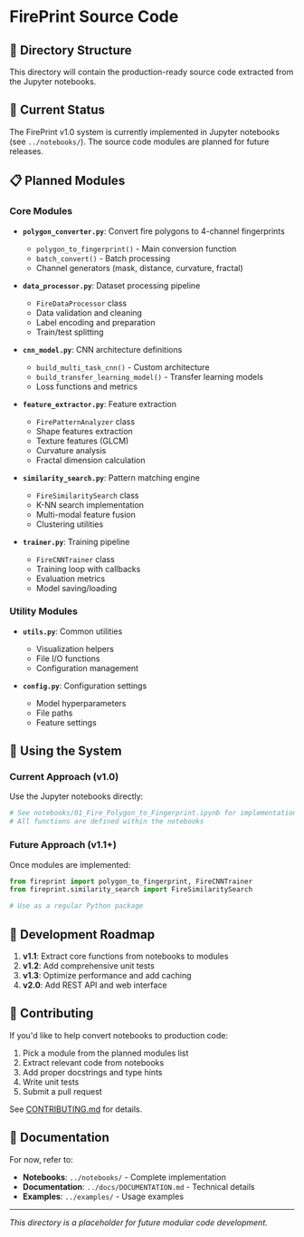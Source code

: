 # FirePrint Source Code

## 📁 Directory Structure

This directory will contain the production-ready source code extracted from the Jupyter notebooks.

## 🚧 Current Status

The FirePrint v1.0 system is currently implemented in Jupyter notebooks (see `../notebooks/`). The source code modules are planned for future releases.

## 📋 Planned Modules

### Core Modules

- **`polygon_converter.py`**: Convert fire polygons to 4-channel fingerprints
  - `polygon_to_fingerprint()` - Main conversion function
  - `batch_convert()` - Batch processing
  - Channel generators (mask, distance, curvature, fractal)

- **`data_processor.py`**: Dataset processing pipeline
  - `FireDataProcessor` class
  - Data validation and cleaning
  - Label encoding and preparation
  - Train/test splitting

- **`cnn_model.py`**: CNN architecture definitions
  - `build_multi_task_cnn()` - Custom architecture
  - `build_transfer_learning_model()` - Transfer learning models
  - Loss functions and metrics

- **`feature_extractor.py`**: Feature extraction
  - `FirePatternAnalyzer` class
  - Shape features extraction
  - Texture features (GLCM)
  - Curvature analysis
  - Fractal dimension calculation

- **`similarity_search.py`**: Pattern matching engine
  - `FireSimilaritySearch` class
  - K-NN search implementation
  - Multi-modal feature fusion
  - Clustering utilities

- **`trainer.py`**: Training pipeline
  - `FireCNNTrainer` class
  - Training loop with callbacks
  - Evaluation metrics
  - Model saving/loading

### Utility Modules

- **`utils.py`**: Common utilities
  - Visualization helpers
  - File I/O functions
  - Configuration management

- **`config.py`**: Configuration settings
  - Model hyperparameters
  - File paths
  - Feature settings

## 🔨 Using the System

### Current Approach (v1.0)

Use the Jupyter notebooks directly:

```python
# See notebooks/01_Fire_Polygon_to_Fingerprint.ipynb for implementation
# All functions are defined within the notebooks
```

### Future Approach (v1.1+)

Once modules are implemented:

```python
from fireprint import polygon_to_fingerprint, FireCNNTrainer
from fireprint.similarity_search import FireSimilaritySearch

# Use as a regular Python package
```

## 🎯 Development Roadmap

1. **v1.1**: Extract core functions from notebooks to modules
2. **v1.2**: Add comprehensive unit tests
3. **v1.3**: Optimize performance and add caching
4. **v2.0**: Add REST API and web interface

## 🤝 Contributing

If you'd like to help convert notebooks to production code:

1. Pick a module from the planned modules list
2. Extract relevant code from notebooks
3. Add proper docstrings and type hints
4. Write unit tests
5. Submit a pull request

See [CONTRIBUTING.md](../CONTRIBUTING.md) for details.

## 📖 Documentation

For now, refer to:
- **Notebooks**: `../notebooks/` - Complete implementation
- **Documentation**: `../docs/DOCUMENTATION.md` - Technical details
- **Examples**: `../examples/` - Usage examples

---

*This directory is a placeholder for future modular code development.*

